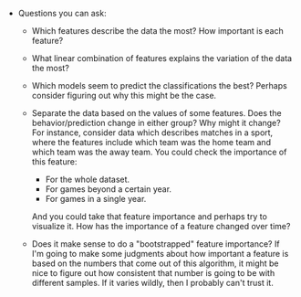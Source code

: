 - Questions you can ask:
  - Which features describe the data the most? How important is each
    feature?
  - What linear combination of features explains the variation of the
    data the most?
  - Which models seem to predict the classifications the best? Perhaps
    consider figuring out why this might be the case.
  - Separate the data based on the values of some features. Does the
    behavior/prediction change in either group? Why might it change?
    For instance, consider data which describes matches in a sport,
    where the features include which team was the home team and which
    team was the away team. You could check the importance of this
    feature:
    - For the whole dataset.
    - For games beyond a certain year.
    - For games in a single year.

    And you could take that feature importance and perhaps try to
    visualize it. How has the importance of a feature changed over
    time?

  - Does it make sense to do a "bootstrapped" feature importance? If
    I'm going to make some judgments about how important a feature is
    based on the numbers that come out of this algorithm, it might be
    nice to figure out how consistent that number is going to be with
    different samples. If it varies wildly, then I probably can't
    trust it.
